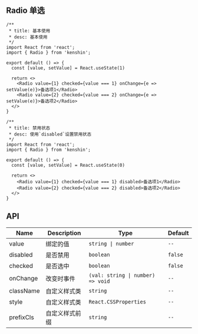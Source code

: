 ## Radio 单选

```tsx
/**
 * title: 基本使用
 * desc: 基本使用
 */
import React from 'react';
import { Radio } from 'kenshin';

export default () => {
  const [value, setValue] = React.useState(1)

  return <>
    <Radio value={1} checked={value === 1} onChange={e => setValue(e)}>备选项1</Radio>
    <Radio value={2} checked={value === 2} onChange={e => setValue(e)}>备选项2</Radio>
  </>
}
```

```tsx
/**
 * title: 禁用状态
 * desc: 使用`disabled`设置禁用状态
 */
import React from 'react';
import { Radio } from 'kenshin';

export default () => {
  const [value, setValue] = React.useState(0)

  return <>
    <Radio value={1} checked={value === 1} disabled>备选项1</Radio>
    <Radio value={2} checked={value === 2} disabled>备选项2</Radio>
  </>
}
```

## API

| Name          | Description     | Type                                                         |    Default       |
| --- | --- | --- | --- |
| value | 绑定的值 | `string \| number` | `--` |
| disabled | 是否禁用 | `boolean` | `false` |
| checked | 是否选中 | `boolean` | `false` |
| onChange | 改变时事件 | `(val: string \| number) => void` | `--` |
| className     | 自定义样式类       | `string`                                                       |  `--`  |
| style         | 自定义样式类       | `React.CSSProperties`                                          |  `--`  |
| prefixCls     | 自定义样式前缀     | `string`                                                      |  `--`  |
